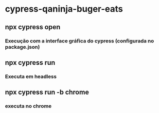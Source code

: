 # cypress-qaninja-buger-eats


## npx cypress open
### Execução com a interface gráfica do cypress (configurada no package.json) 

## npx cypress run 
### Executa em headless

## npx cypress run -b chrome
### executa no chrome
